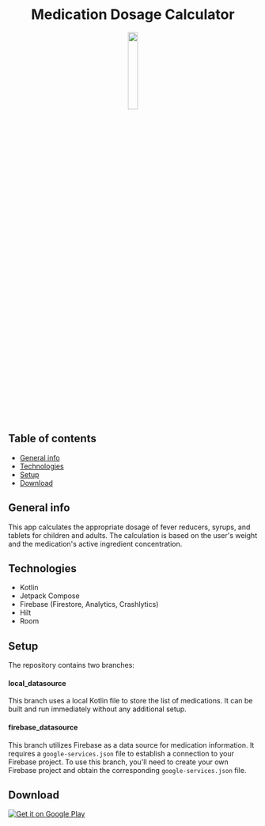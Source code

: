
<h1 align="center">Medication Dosage Calculator</h1>

<p align="center" width="100%">
    <img width="20%" src="https://play-lh.googleusercontent.com/6qwq3_uz71TCp1aDMjJMnqYn5gI6lD53FAF5Jwc0j7cLwQjM52t4Pb7Sg4iFUjIOROI=w480-h960-rw">
</p>

## Table of contents

* [General info](#general-info)
* [Technologies](#technologies)
* [Setup](#setup)
* [Download](#download)

## General info

This app calculates the appropriate dosage of fever reducers, syrups, and tablets for children and adults. The calculation is based on the user's weight and the medication's active ingredient concentration.

## Technologies

* Kotlin 
* Jetpack Compose
* Firebase (Firestore, Analytics, Crashlytics)
* Hilt
* Room

## Setup

The repository contains two branches:
####  local_datasource
This branch uses a local Kotlin file to store the list of medications. It can be built and run immediately without any additional setup.

#### firebase_datasource
This branch utilizes Firebase as a data source for medication information. It requires a `google-services.json` file to establish a connection to your Firebase project. To use this branch, you'll need to create your own Firebase project and obtain the corresponding `google-services.json` file.


## Download 

[![Get it on Google Play](https://upload.wikimedia.org/wikipedia/commons/7/78/Google_Play_Store_badge_EN.svg)](https://play.google.com/store/apps/details?id=org.testresult.drugsdosage)
